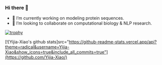 ### Hi there 👋

<!--
**Yijia-Xiao/Yijia-Xiao** is a ✨ _special_ ✨ repository because its `README.md` (this file) appears on your GitHub profile.

Here are some ideas to get you started:

- 🔭 I’m currently working on ...
- 🌱 I’m currently learning ...
- 👯 I’m looking to collaborate on ...
- 🤔 I’m looking for help with ...
- 💬 Ask me about ...
- 📫 How to reach me: ...
- 😄 Pronouns: ...
- ⚡ Fun fact: ...
-->

- 🔭 I’m currently working on modeling protein sequences.
- 👯 I’m looking to collaborate on computational biology & NLP research.

[![trophy](https://github-profile-trophy.vercel.app/?username=Yijia-Xiao&column=7)](https://github.com/Yijia-Xiao)

[![Yijia-Xiao's github stats]src="https://github-readme-stats.vercel.app/api?theme=radical&username=Yijia-Xiao&show_icons=true&include_all_commits=true"](https://github.com/Yijia-Xiao/)
